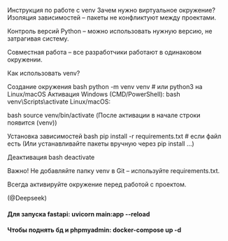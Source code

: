 Инструкция по работе с venv Зачем нужно виртуальное окружение? Изоляция зависимостей – пакеты не конфликтуют между проектами.

Контроль версий Python – можно использовать нужную версию, не затрагивая систему.

Совместная работа – все разработчики работают в одинаковом окружении.

Как использовать venv?

Создание окружения bash python -m venv venv # или python3 на Linux/macOS
Активация Windows (CMD/PowerShell):
bash venv\Scripts\activate Linux/macOS:

bash source venv/bin/activate (После активации в начале строки появится (venv))

Установка зависимостей bash pip install -r requirements.txt # если файл есть (Или устанавливайте пакеты вручную через pip install ...)

Деактивация bash deactivate

Важно! Не добавляйте папку venv в Git – используйте requirements.txt.

Всегда активируйте окружение перед работой с проектом.

(@Deepseek)


#### Для запуска fastapi: uvicorn main:app --reload

#### Чтобы поднять бд и phpmyadmin: docker-compose up -d


